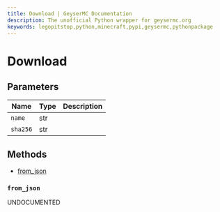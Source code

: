 ```yaml
---
title: Download | GeyserMC Documentation
description: The unofficial Python wrapper for geysermc.org
keywords: legopitstop,python,minecraft,pypi,geysermc,pythonpackage
---
```


# Download

## Parameters

| Name     | Type | Description |
| -------- | ---- | ----------- |
| `name`   | str  |             |
| `sha256` | str  |             |

## Methods

- [from_json](#from_json)

### `from_json`

UNDOCUMENTED
